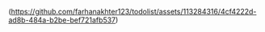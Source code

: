 (https://github.com/farhanakhter123/todolist/assets/113284316/4cf4222d-ad8b-484a-b2be-bef721afb537)

